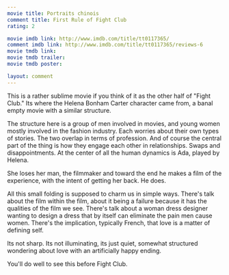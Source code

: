 ```yaml
---
movie title: Portraits chinois
comment title: First Rule of Fight Club
rating: 2

movie imdb link: http://www.imdb.com/title/tt0117365/
comment imdb link: http://www.imdb.com/title/tt0117365/reviews-6
movie tmdb link: 
movie tmdb trailer: 
movie tmdb poster: 

layout: comment
---
```


This is a rather sublime movie if you think of it as the other half of "Fight Club." Its where the Helena Bonham Carter character came from, a banal empty movie with a similar structure.

The structure here is a group of men involved in movies, and young women mostly involved in the fashion industry. Each worries about their own types of stories. The two overlap in terms of profession. And of course the central part of the thing is how they engage each other in relationships. Swaps and disappointments. At the center of all the human dynamics is Ada, played by Helena.

She loses her man, the filmmaker and toward the end he makes a film of the experience, with the intent of getting her back. He does.

All this small folding is supposed to charm us in simple ways. There's talk about the film within the film, about it being a failure because it has the qualities of the film we see. There's talk about a woman dress designer wanting to design a dress that by itself can eliminate the pain men cause women. There's the implication, typically French, that love is a matter of defining self.

Its not sharp. Its not illuminating, its just quiet, somewhat structured wondering about love with an artificially happy ending.

You'll do well to see this before Fight Club.